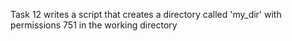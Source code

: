Task 12 writes a script that creates a directory called 'my_dir' with permissions 751 in the working directory
